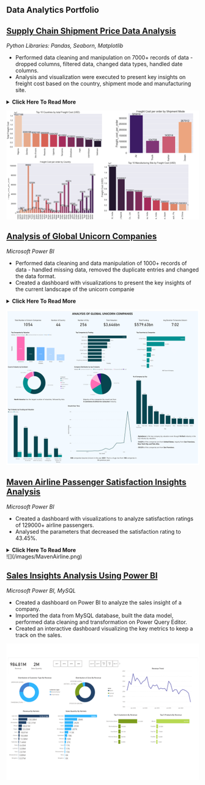## Data Analytics Portfolio

## [Supply Chain Shipment Price Data Analysis](https://github.com/ritusantra/Supply-Chain-Shipment-Price-Data-Analysis)
*Python Libraries: Pandas, Seaborn, Matplotlib*
* Performed data cleaning and manipulation on 7000+ records of data - dropped columns, filtered data, changed
data types, handled date columns.
* Analysis and visualization were executed to present key insights on freight cost based on the country, shipment mode and
manufacturing site.
<details>
      <summary><b>Click Here To Read More</b></summary>
      <br>
          <ul>
           <li>Data cleaning and manipulation were done on 7000+ records of data.</li>
           <li>Dropping columns, filtering data, changing datatypes and handling date columns were performed.</li>
           <li>Analysis and visualization were executed to present key insights on freight cost based on the country, shipment mode and manufacturing site.</li>
           <li>Total orders: 5572</li>
           <li>Total orderlines: 6175</li>
           <li>Total projects: 130</li>
           <li>Total freight cost $68687760.27</li>
           <li>Nigeria, Zambia and Côte d'Ivoire are the top 3 countries based on Freight Cost (USD).</li>
           <li>Sierra Leone, Angola and Mali are the bottom 3 Countries based on Freight Cost (USD).</li>
           <li>Based on Shipment mode, the freight cost was maximum for Air, followed by Truck, Air Charter and Ocean.</li>
           <li>Top 3 Manufacturing Site by Freight Cost:Aurobindo Unit III, India, Mylan (formerly Matrix) Nashik and Hetero Unit III Hyderabad IN.</li>
         </ul>
</details>

![](/images/Shipment.png)

## [Analysis of Global Unicorn Companies](https://github.com/ritusantra/Analysis-of-Global-Unicorn-Companies)
*Microsoft Power BI*

* Performed data cleaning and data manipulation of 1000+ records of data - handled missing data, removed the
duplicate entries and changed the data format.
* Created a dashboard with visualizations to present the key insights of the current landscape of the unicorn companie
<details>
      <summary><b>Click Here To Read More</b></summary>
      <br>
          <ul>
            <li>Created a dashboard on Power BI to analyze the current landscape of unicorn companies around the globe.</li>
            <li>Data cleaning and data manipulation was done in order to handle missing data. The format of the data was changed for processing of the data.</li>
            <li>There are 1054 Unicorn companies and it was analysed that most of the founded companies became a Unicorn in the year 2021.</li>
            <li>It takes about 7 years for a company to become Unicorn.</li>
            <li>Bytedance, Shein, SpaceX are the top three companies by valuation.</li>
            <li>Even though Bytedance is from Artificial Intelligence industry, FinTech industry is the top industry by valuation.</li>
            <li>47.77% of the companies are from E-commerce & direct-to-consumer industry.</li>
            <li>54.82% of the companies are from United States, majorly from San Francisco, New York City and Palo Alto. 30.52% of the companies are from San Francisco.</li>
         </ul>
</details>

![](/images/Unicorn_Dashboard_pdf-1.png)

## [Maven Airline Passenger Satisfaction Insights Analysis](https://github.com/ritusantra/Maven-Airline-Passenger-Satisfaction-Analysis)
*Microsoft Power BI*

* Created a dashboard with visualizations to analyze satisfaction ratings of 129000+ airline passengers.
* Analysed the parameters that decreased the satisfaction rating to 43.45%.
<details>
      <summary><b>Click Here To Read More</b></summary>
      <br>
      <ul>
            <li>Created a dashboard on Power BI to analyze maven airlines passenger's satisfaction ratings.</li> 
            <li>The satisfaction rating was 43.45%.</li> 
            <li>The average ratings of the parameters were analyzed and it was found that: inflight Wi-Fi service, ease of booking and gate location had the worst ratings.</li> 
            <li>The dissatisfaction rate of the first-time passengers from economy class was higher.</li>
            <li>Based on the insights key recommendations and data-driven strategy was given for increasing Maven Airline's satisfaction rate.</li>
      </ul>
</details>
![](/images/MavenAirline.png)

## [Sales Insights Analysis Using Power BI](https://github.com/ritusantra/Sales-Insights-Analysis-Using-Power-BI)
*Microsoft Power BI, MySQL*

* Created a dashboard on Power BI to analyze the sales insight of a company.
* Imported the data from MySQL database, built the data model, performed data cleaning and transformation on Power Query Editor.
* Created an interactive dashboard visualizing the key metrics to keep a track on the sales.

![](/images/Sales_Insights_Analysis_PowerBI_v2-1.png)
